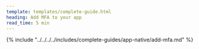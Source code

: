 ```yaml
---
template: templates/complete-guide.html
heading: Add MFA to your app
read_time: 5 min
---
```


{% include "../../../../includes/complete-guides/app-native/add-mfa.md" %}